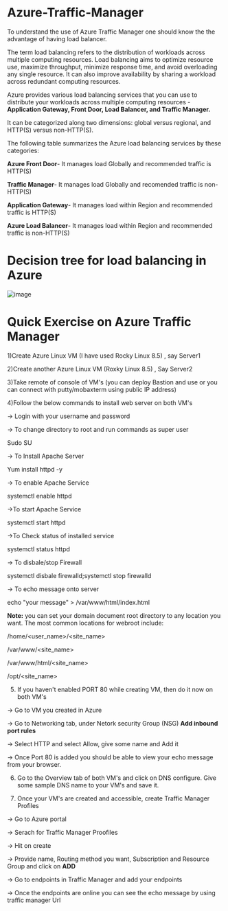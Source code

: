 # Azure-Traffic-Manager

To understand the use of Azure Traffic Manager one should know the the advantage of having load balancer.

The term load balancing refers to the distribution of workloads across multiple computing resources. Load balancing aims to optimize resource use, maximize throughput, minimize response time, and avoid overloading any single resource. It can also improve availability by sharing a workload across redundant computing resources.

Azure provides various load balancing services that you can use to distribute your workloads across multiple computing resources - **Application Gateway, Front Door, Load Balancer, and Traffic Manager.**

It can be categorized along two dimensions: global versus regional, and HTTP(S) versus non-HTTP(S).

The following table summarizes the Azure load balancing services by these categories:

**Azure Front Door**- It manages load Globally and recommended traffic is HTTP(S)

**Traffic Manager**- It manages load Globally and recomended traffic is	non-HTTP(S)

**Application Gateway**- It manages load within	Region and recommended traffic is	HTTP(S)

**Azure Load Balancer**- It manages load within	Region and recommended traffic is non-HTTP(S)

# Decision tree for load balancing in Azure

![image](https://user-images.githubusercontent.com/72698112/160631701-d940c044-9129-4762-a7d5-9cb825bf6d7c.png)

# Quick Exercise on Azure Traffic Manager

1)Create Azure Linux VM (I have used Rocky Linux 8.5) , say Server1

2)Create another Azure Linux VM (Roxky Linux 8.5) , Say Server2
 
3)Take remote of console of VM's (you can deploy Bastion and use or you can connect with putty/mobaxterm using public IP address)

4)Follow the below commands to install web server on both VM's

-> Login with your username and password

-> To change directory to root and run commands as super user

Sudo SU

-> To Install Apache Server
  
Yum install httpd -y

-> To enable Apache Service

systemctl enable httpd

->To start Apache Service

systemctl start httpd

->To Check status of installed service

systemctl status httpd

-> To disbale/stop Firewall

systemctl disbale firewalld;systemctl stop firewalld

-> To echo message onto server

echo "your message" > /var/www/html/index.html

**Note:** you can set your domain document root directory to any location you want. The most common locations for webroot include:

/home/<user_name>/<site_name>

/var/www/<site_name>

/var/www/html/<site_name>

/opt/<site_name>

5) If you haven't enabled PORT 80 while creating VM, then do it now on both VM's

-> Go to VM you created in Azure

-> Go to Networking tab, under Netork security Group (NSG) **Add inbound port rules**

-> Select HTTP and select Allow, give some name and Add it

-> Once Port 80 is added you should be able to view your echo message from your browser.

6) Go to the Overview tab of both VM's and click on DNS configure. Give some sample DNS name to your VM's and save it.

7) Once your VM's are created and accessible, create Traffic Manager Profiles

-> Go to Azure portal

-> Serach for Traffic Manager Proofiles

-> Hit on create 

-> Provide name, Routing method you want, Subscription and Resource Group and click on **ADD**

-> Go to endpoints in Traffic Manager and add your endpoints

-> Once the endpoints are online you can see the echo message by using traffic manager Url



